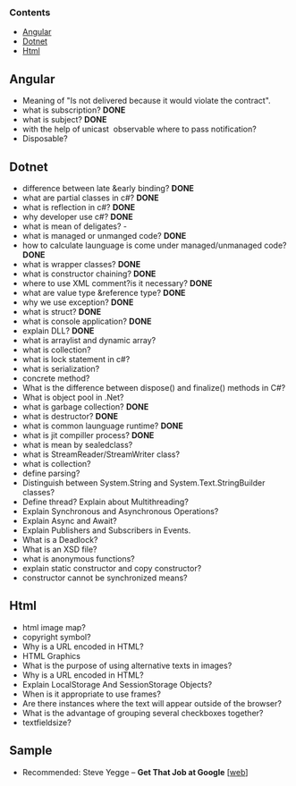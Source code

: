 ### Contents

* [Angular](#angular)
* [Dotnet](#dotnet)
* [Html](#html)

## Angular

* Meaning of "Is not delivered because it would violate the contract".
* what is subscription? **DONE**
* what is subject? **DONE**
* with the help of unicast  observable where to pass notification?
* Disposable?

## Dotnet

* difference between late &early binding? **DONE**
* what are partial classes in c#? **DONE**
* what is reflection in c#? **DONE**
* why developer use c#?  **DONE**
* what is mean of deligates? -
* what is managed or unmanged code? **DONE**
* how to calculate launguage is come under managed/unmanaged code? **DONE**
* what is wrapper classes? **DONE**
* what is constructor chaining? **DONE**
* where to use XML comment?is it necessary? **DONE**
* what are value type &reference type? **DONE**
* why we use exception? **DONE**
* what is struct? **DONE**
* what is console application? **DONE**
* explain DLL? **DONE**
* what is arraylist and dynamic array?
* what is collection?
* what is lock statement in c#?
* what is serialization?
* concrete method?
* What is the difference between dispose() and finalize() methods in C#?
* What is object pool in .Net?
* what is garbage collection? **DONE**
* what is destructor? **DONE**
* what is common launguage runtime? **DONE**
* what is jit compiller process? **DONE**
* what is mean by sealedclass?
* what is StreamReader/StreamWriter class?
* what is collection?
* define parsing?
* Distinguish between System.String and System.Text.StringBuilder classes?
* Define thread? Explain about Multithreading?
* Explain Synchronous and Asynchronous Operations?
* Explain Async and Await?
* Explain Publishers and Subscribers in Events.
* What is a Deadlock?
* What is an XSD file?
* what is anonymous functions?
* explain static constructor and copy constructor?
* constructor cannot be synchronized means?


## Html

* html image map?
* copyright symbol?
* Why is a URL encoded in HTML?
* HTML Graphics
* What is the purpose of using alternative texts in images?
* Why is a URL encoded in HTML?
* Explain LocalStorage And SessionStorage Objects?
* When is it appropriate to use frames?
* Are there instances where the text will appear outside of the browser?
* What is the advantage of grouping several checkboxes together?
* textfieldsize?

## Sample

* Recommended: Steve Yegge – **Get That Job at Google** [[web][a_sy]]

[a_sy]:  http://steve-yegge.blogspot.co.uk/2008/03/get-that-job-at-google.html

